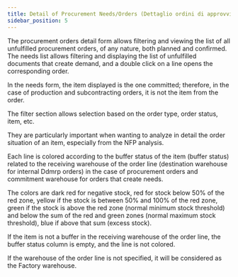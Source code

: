 ```yaml
---
title: Detail of Procurement Needs/Orders (Dettaglio ordini di approvvigionamento/fabbisogni)
sidebar_position: 5
---
```


The procurement orders detail form allows filtering and viewing the list of all unfulfilled procurement orders, of any nature, both planned and confirmed. The needs list allows filtering and displaying the list of unfulfilled documents that create demand, and a double click on a line opens the corresponding order.

In the needs form, the item displayed is the one committed; therefore, in the case of production and subcontracting orders, it is not the item from the order. 

The filter section allows selection based on the order type, order status, item, etc.

They are particularly important when wanting to analyze in detail the order situation of an item, especially from the NFP analysis.

Each line is colored according to the buffer status of the item (buffer status) related to the receiving warehouse of the order line (destination warehouse for internal Ddmrp orders) in the case of procurement orders and commitment warehouse for orders that create needs. 

The colors are dark red for negative stock, red for stock below 50% of the red zone, yellow if the stock is between 50% and 100% of the red zone, green if the stock is above the red zone (normal minimum stock threshold) and below the sum of the red and green zones (normal maximum stock threshold), blue if above that sum (excess stock).

If the item is not a buffer in the receiving warehouse of the order line, the buffer status column is empty, and the line is not colored.

If the warehouse of the order line is not specified, it will be considered as the Factory warehouse.